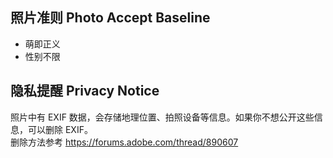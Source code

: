 ## 照片准则 Photo Accept Baseline

- 萌即正义
- 性别不限

## 隐私提醒 Privacy Notice

照片中有 EXIF 数据，会存储地理位置、拍照设备等信息。如果你不想公开这些信息，可以删除 EXIF。  
删除方法参考 https://forums.adobe.com/thread/890607
